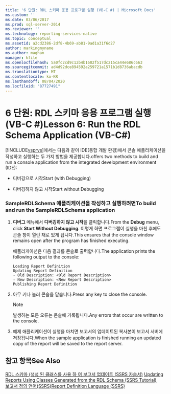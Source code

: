 ```yaml
---
title: '6 단원: RDL 스키마 응용 프로그램 실행 (VB-C #) | Microsoft Docs'
ms.custom: ''
ms.date: 03/06/2017
ms.prod: sql-server-2014
ms.reviewer: ''
ms.technology: reporting-services-native
ms.topic: conceptual
ms.assetid: a2cd2386-2df8-4b69-ab81-9ad1a31f6d27
author: markingmyname
ms.author: maghan
manager: kfile
ms.openlocfilehash: 5a0fc2cd9c12b4b1602f517dc215ca44e686c663
ms.sourcegitcommit: ad4d92dce894592a259721a1571b1d8736abacdb
ms.translationtype: MT
ms.contentlocale: ko-KR
ms.lasthandoff: 08/04/2020
ms.locfileid: "87727491"
---
```

# <a name="lesson-6-run-the-rdl-schema-application-vb-c"></a><span data-ttu-id="eccd5-102">6 단원: RDL 스키마 응용 프로그램 실행 (VB-C #)</span><span class="sxs-lookup"><span data-stu-id="eccd5-102">Lesson 6: Run the RDL Schema Application (VB-C#)</span></span>
  [!INCLUDE[vsprvs](../includes/vsprvs-md.md)]<span data-ttu-id="eccd5-103">에서는 다음과 같이 IDE(통합 개발 환경)에서 콘솔 애플리케이션을 작성하고 실행하는 두 가지 방법을 제공합니다.</span><span class="sxs-lookup"><span data-stu-id="eccd5-103">offers two methods to build and run a console application from the integrated development environment (IDE):</span></span>  
  
-   <span data-ttu-id="eccd5-104">디버깅으로 시작</span><span class="sxs-lookup"><span data-stu-id="eccd5-104">Start (with Debugging)</span></span>  
  
-   <span data-ttu-id="eccd5-105">디버깅하지 않고 시작</span><span class="sxs-lookup"><span data-stu-id="eccd5-105">Start without Debugging</span></span>  
  
### <a name="to-build-and-run-the-samplerdlschema-application"></a><span data-ttu-id="eccd5-106">SampleRDLSchema 애플리케이션을 작성하고 실행하려면</span><span class="sxs-lookup"><span data-stu-id="eccd5-106">To build and run the SampleRDLSchema application</span></span>  
  
1.  <span data-ttu-id="eccd5-107">**디버그** 메뉴에서 **디버깅하지 않고 시작**을 클릭합니다.</span><span class="sxs-lookup"><span data-stu-id="eccd5-107">From the **Debug** menu, click **Start Without Debugging**.</span></span> <span data-ttu-id="eccd5-108">이렇게 하면 프로그램이 실행을 마친 후에도 콘솔 창이 열린 채로 있게 됩니다.</span><span class="sxs-lookup"><span data-stu-id="eccd5-108">This ensures that the console window remains open after the program has finished executing.</span></span>  
  
     <span data-ttu-id="eccd5-109">애플리케이션은 다음 결과를 콘솔로 출력합니다.</span><span class="sxs-lookup"><span data-stu-id="eccd5-109">The application prints the following output to the console:</span></span>  
  
    ```  
    Loading Report Definition  
    Updating Report Definition  
    - Old Description: <Old Report Description>  
    - New Description: <New Report Description>  
    Publishing Report Definition  
    ```  
  
2.  <span data-ttu-id="eccd5-110">아무 키나 눌러 콘솔을 닫습니다.</span><span class="sxs-lookup"><span data-stu-id="eccd5-110">Press any key to close the console.</span></span>  
  
    > [!NOTE]  
    >  <span data-ttu-id="eccd5-111">발생하는 모든 오류는 콘솔에 기록됩니다.</span><span class="sxs-lookup"><span data-stu-id="eccd5-111">Any errors that occur are written to the console.</span></span>  
  
3.  <span data-ttu-id="eccd5-112">예제 애플리케이션이 실행을 마치면 보고서의 업데이트된 복사본이 보고서 서버에 저장됩니다.</span><span class="sxs-lookup"><span data-stu-id="eccd5-112">When the sample application is finished running an updated copy of the report will be saved to the report server.</span></span>  
  
## <a name="see-also"></a><span data-ttu-id="eccd5-113">참고 항목</span><span class="sxs-lookup"><span data-stu-id="eccd5-113">See Also</span></span>  
 <span data-ttu-id="eccd5-114">[RDL 스키마 &#40;생성 된 클래스를 사용 하 여 보고서 업데이트 (SSRS 자습서&#41;](../../2014/tutorials/updating-reports-using-classes-generated-from-the-rdl-schema-ssrs-tutorial.md) </span><span class="sxs-lookup"><span data-stu-id="eccd5-114">[Updating Reports Using Classes Generated from the RDL Schema &#40;SSRS Tutorial&#41;](../../2014/tutorials/updating-reports-using-classes-generated-from-the-rdl-schema-ssrs-tutorial.md) </span></span>  
 [<span data-ttu-id="eccd5-115">보고서 정의 언어&#40;SSRS&#41;</span><span class="sxs-lookup"><span data-stu-id="eccd5-115">Report Definition Language &#40;SSRS&#41;</span></span>](../reporting-services/reports/report-definition-language-ssrs.md)  
  
  
